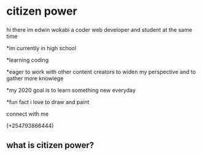 # citizen power

###

hi there im edwin wokabi a coder web developer and student at the same time

*im currently in high school

*learning coding

*eager to work with other content creators to widen my perspective and to gather more knowlege

*my 2020 goal is to learn something new everyday 

*fun fact i love to draw and paint

connect with me 

(+254793866444)

## what is citizen power?
